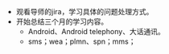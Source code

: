 - 观看导师的jira，学习具体的问题处理方式。
- 开始总结三个月的学习内容。
  - Android、Android telephony、大话通讯。
  - sms；wea；plmn、spn；mms；